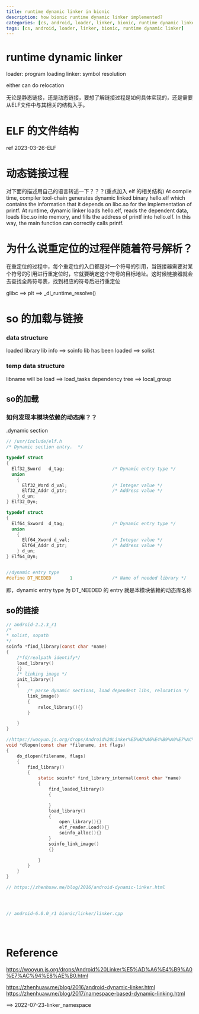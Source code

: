 ```yaml
---
title: runtime dynamic linker in bionic
description: how bionic runtime dynamic linker implemented?
categories: [cs, android, loader, linker, bionic, runtime dynamic linker]
tags: [cs, android, loader, linker, bionic, runtime dynamic linker]
---
```

# runtime dynamic linker
loader:
program loading
linker:
symbol resolution

either can do relocation


无论是静态链接，还是动态链接，要想了解链接过程是如何具体实现的，还是需要从ELF文件中与其相关的结构入手。
# ELF 的文件结构
ref 2023-03-26-ELF

# 动态链接过程
对下面的描述用自己的语言转述一下？？？(重点加入 elf 的相关结构)
 At compile time, compiler tool-chain generates dynamic linked binary hello.elf which contains the information that it depends on libc.so for the implementation of printf. At runtime, dynamic linker loads hello.elf, reads the dependent data, loads libc.so into memory, and fills the address of printf into hello.elf. In this way, the main function can correctly calls printf.
# 为什么说重定位的过程伴随着符号解析？
在重定位的过程中，每个重定位的入口都是对一个符号的引用，当链接器需要对某个符号的引用进行重定位时，它就要确定这个符号的目标地址。这时候链接器就会去查找全局符号表，找到相应的符号后进行重定位

glibc ==> plt ==> _dl_runtime_resolve()
# so 的加载与链接
### data structure
loaded library
lib info ==> soinfo
lib has been loaded ==> solist

### temp data structure
libname will be load ==> load_tasks
dependency tree ==> local_group

## so的加载
### 如何发现本模块依赖的动态库？？
.dynamic section
```c
// /usr/include/elf.h
/* Dynamic section entry.  */

typedef struct
{
  Elf32_Sword   d_tag;                  /* Dynamic entry type */
  union
    {
      Elf32_Word d_val;                 /* Integer value */
      Elf32_Addr d_ptr;                 /* Address value */
    } d_un;
} Elf32_Dyn;

typedef struct
{
  Elf64_Sxword  d_tag;                  /* Dynamic entry type */
  union
    {
      Elf64_Xword d_val;                /* Integer value */
      Elf64_Addr d_ptr;                 /* Address value */
    } d_un;
} Elf64_Dyn;


//dynamic entry type
#define DT_NEEDED       1               /* Name of needed library */
```
即，dynamic entry type 为 DT_NEEDED 的 entry 就是本模块依赖的动态库名称


## so的链接
```c
// android-2.2.3_r1
/*
* solist, sopath
*/
soinfo *find_library(const char *name)
{
    /*fd/realpath identify*/
    load_library()
    {}
    /* linking image */
    init_library()
    {
        /* parse dynamic sections, load dependent libs, relocation */
        link_image()
        {
            reloc_library(){}
        }

    }
}
```

```c
//https://wooyun.js.org/drops/Android%20Linker%E5%AD%A6%E4%B9%A0%E7%AC%94%E8%AE%B0.html
void *dlopen(const char *filename, int flags)
{
    do_dlopen(filename, flags)
    {
        find_library()
        {
            static soinfo* find_library_internal(const char *name)
            {
                find_loaded_library()
                {

                }
                load_library()
                {
                    open_library(){}
                    elf_reader.Load(){} 
                    soinfo_alloc(){}
                }
                soinfo_link_image()
                {}

            }
        }
    }
}
```
```c
// https://zhenhuaw.me/blog/2016/android-dynamic-linker.html





```

```c
// android-6.0.0_r1 bionic/linker/linker.cpp





```
# Reference
https://wooyun.js.org/drops/Android%20Linker%E5%AD%A6%E4%B9%A0%E7%AC%94%E8%AE%B0.html

https://zhenhuaw.me/blog/2016/android-dynamic-linker.html
https://zhenhuaw.me/blog/2017/namespace-based-dynamic-linking.html

==> 2022-07-23-linker_namespace